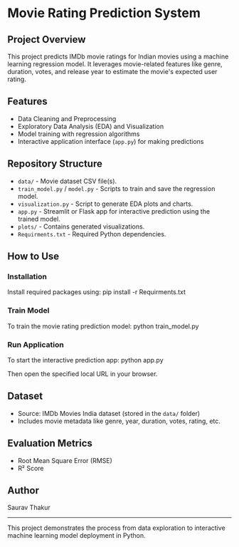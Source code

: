 # Movie Rating Prediction System

## Project Overview
This project predicts IMDb movie ratings for Indian movies using a machine learning regression model. It leverages movie-related features like genre, duration, votes, and release year to estimate the movie's expected user rating.

## Features
- Data Cleaning and Preprocessing
- Exploratory Data Analysis (EDA) and Visualization
- Model training with regression algorithms
- Interactive application interface (`app.py`) for making predictions

## Repository Structure
- `data/` - Movie dataset CSV file(s).
- `train_model.py` / `model.py` - Scripts to train and save the regression model.
- `visualization.py` - Script to generate EDA plots and charts.
- `app.py` - Streamlit or Flask app for interactive prediction using the trained model.
- `plots/` - Contains generated visualizations.
- `Requirments.txt` - Required Python dependencies.

## How to Use

### Installation
Install required packages using:
pip install -r Requirments.txt

### Train Model
To train the movie rating prediction model:
python train_model.py

### Run Application
To start the interactive prediction app:
python app.py

Then open the specified local URL in your browser.

## Dataset
- Source: IMDb Movies India dataset (stored in the `data/` folder)
- Includes movie metadata like genre, year, duration, votes, rating, etc.

## Evaluation Metrics
- Root Mean Square Error (RMSE)
- R² Score

## Author
Saurav Thakur

---

This project demonstrates the process from data exploration to interactive machine learning model deployment in Python.
